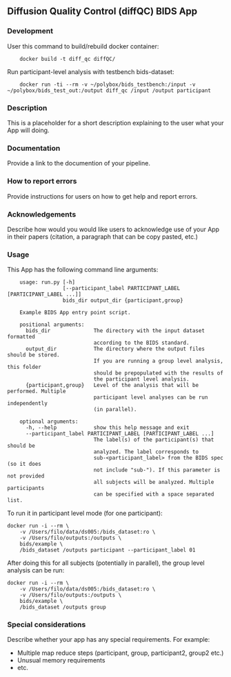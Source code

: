 ## Diffusion Quality Control (diffQC) BIDS App

### Development
User this command to build/rebuild docker container:

		docker build -t diff_qc diffQC/

Run participant-level analysis with testbench bids-dataset:

		docker run -ti --rm -v ~/polybox/bids_testbench:/input -v ~/polybox/bids_test_out:/output diff_qc /input /output participant

### Description
This is a placeholder for a short description explaining to the user what your App will doing.

### Documentation
Provide a link to the documention of your pipeline.

### How to report errors
Provide instructions for users on how to get help and report errors.

### Acknowledgements
Describe how would you would like users to acknowledge use of your App in their papers (citation, a paragraph that can be copy pasted, etc.)

### Usage
This App has the following command line arguments:

		usage: run.py [-h]
		              [--participant_label PARTICIPANT_LABEL [PARTICIPANT_LABEL ...]]
		              bids_dir output_dir {participant,group}

		Example BIDS App entry point script.

		positional arguments:
		  bids_dir              The directory with the input dataset formatted
		                        according to the BIDS standard.
		  output_dir            The directory where the output files should be stored.
		                        If you are running a group level analysis, this folder
		                        should be prepopulated with the results of
		                        the participant level analysis.
		  {participant,group}   Level of the analysis that will be performed. Multiple
		                        participant level analyses can be run independently
		                        (in parallel).

		optional arguments:
		  -h, --help            show this help message and exit
		  --participant_label PARTICIPANT_LABEL [PARTICIPANT_LABEL ...]
		                        The label(s) of the participant(s) that should be
		                        analyzed. The label corresponds to
		                        sub-<participant_label> from the BIDS spec (so it does
		                        not include "sub-"). If this parameter is not provided
		                        all subjects will be analyzed. Multiple participants
		                        can be specified with a space separated list.

To run it in participant level mode (for one participant):

    docker run -i --rm \
		-v /Users/filo/data/ds005:/bids_dataset:ro \
		-v /Users/filo/outputs:/outputs \
		bids/example \
		/bids_dataset /outputs participant --participant_label 01

After doing this for all subjects (potentially in parallel), the group level analysis
can be run:

    docker run -i --rm \
		-v /Users/filo/data/ds005:/bids_dataset:ro \
		-v /Users/filo/outputs:/outputs \
		bids/example \
		/bids_dataset /outputs group

### Special considerations
Describe whether your app has any special requirements. For example:

- Multiple map reduce steps (participant, group, participant2, group2 etc.)
- Unusual memory requirements
- etc.
